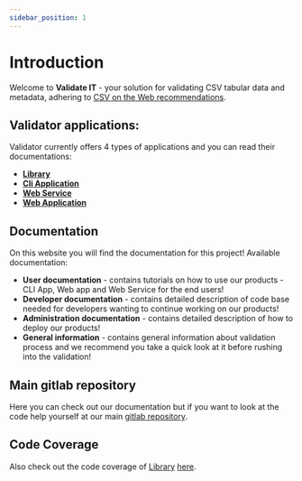 ```yaml
---
sidebar_position: 1
---
```


# Introduction

Welcome to **Validate IT** - your solution for validating CSV tabular data and metadata, adhering to [CSV on the Web recommendations](https://www.w3.org/TR/tabular-data-primer/).

## Validator applications:
Validator currently offers 4 types of applications and you can read their documentations:
- **[Library](lib/)**
- **[Cli Application](cli/)** 
- **[Web Service](web_service/)** 
- **[Web Application](web_app/)** 
  
## Documentation
On this website you will find the documentation for this project!
Available documentation:
- **User documentation** - contains tutorials on how to use our products - CLI App, Web app and Web Service for the end users!
- **Developer documentation** - contains detailed description of code base needed for developers wanting to continue working 
on our products!
- **Administration documentation** - contains detailed description of how to deploy our products!
- **General information** - contains general information about validation process and we recommend you take a quick look at it before rushing into the validation!

## Main gitlab repository

Here you can check out our documentation but if you want to look at the code help yourself at our 
main [gitlab repository](https://gitlab.mff.cuni.cz/kolcunm/csv-validator).

## Code Coverage

Also check out the code coverage of [Library](lib/) [here](lib/#code-coverage).
